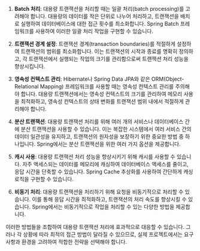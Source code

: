 1. **Batch 처리**: 대용량 트랜잭션을 처리할 때는 일괄 처리(batch processing)를 고려해야 합니다. 대용량의 데이터를 작은 단위로 나누어 처리하고, 트랜잭션을 배치로 실행하여 데이터베이스에 대한 접근 횟수를 최소화합니다. Spring Batch 프레임워크를 사용하여 이러한 일괄 처리 작업을 구현할 수 있습니다.

2. **트랜잭션 경계 설정**: 트랜잭션 경계(transaction boundaries)를 적절하게 설정하여 트랜잭션의 범위를 최소화합니다. 이는 트랜잭션의 시작과 종료를 명확히 정의하고, 각 트랜잭션에서 실행되는 작업의 크기를 관리함으로써 트랜잭션 처리 성능을 향상시킵니다.

3. **영속성 컨텍스트 관리**: Hibernate나 Spring Data JPA와 같은 ORM(Object-Relational Mapping) 프레임워크를 사용할 때는 영속성 컨텍스트 관리를 주의해야 합니다. 대용량 트랜잭션에서는 영속성 컨텍스트의 크기를 관리하여 메모리 사용을 최적화하고, 영속성 컨텍스트의 상태 변화를 트랜잭션 범위 내에서 적절하게 관리해야 합니다.

4. **분산 트랜잭션**: 대용량 트랜잭션 처리를 위해 여러 개의 서비스나 데이터베이스 간에 분산 트랜잭션을 사용할 수 있습니다. 이는 복잡한 시스템에서 여러 서비스 간의 데이터 일관성을 유지하고, 트랜잭션의 원자성을 보장하기 위한 중요한 방법 중 하나입니다. Spring에서는 분산 트랜잭션을 위한 여러 가지 옵션을 제공합니다.

5. **캐시 사용**: 대용량 트랜잭션 처리 성능을 향상시키기 위해 캐시를 사용할 수 있습니다. 자주 액세스되는 데이터를 메모리에 캐싱하여 데이터베이스 액세스를 줄이고, 응답 시간을 단축할 수 있습니다. Spring Cache 추상화를 사용하여 간단하게 캐싱 로직을 구현할 수 있습니다.

6. **비동기 처리**: 대용량 트랜잭션을 처리하기 위해 요청을 비동기적으로 처리할 수 있습니다. 이를 통해 응답 시간을 최적화하고, 트랜잭션의 처리 속도를 향상시킬 수 있습니다. Spring에서는 비동기적으로 작업을 처리할 수 있는 다양한 방법을 제공합니다.

이러한 방법들을 조합하여 대용량 트랜잭션 처리에 효과적으로 대응할 수 있습니다. 그러나 각 상황에 따라 최적의 접근 방법이 달라질 수 있으므로, 실제 프로젝트에서는 요구사항과 환경을 고려하여 적합한 전략을 선택해야 합니다.
